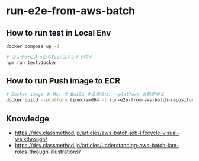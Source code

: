 # run-e2e-from-aws-batch

## How to run test in Local Env

```sh
docker compose up -d

# コンテナに入ったらTestコマンドを叩く
npm run test:docker
```

## How to run Push image to ECR

```sh
# Docker image を Mac で Build する場合は、--platform を指定する
docker build --platform linux/amd64 -t run-e2e-from-aws-batch-repository .
```

## Knowledge

- https://dev.classmethod.jp/articles/aws-batch-job-lifecycle-visual-walkthrough/
- https://dev.classmethod.jp/articles/understanding-aws-batch-iam-roles-through-illustrations/
